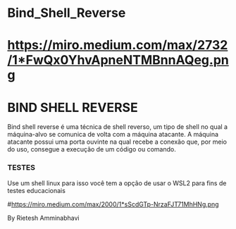 # Bind_Shell_Reverse

# https://miro.medium.com/max/2732/1*FwQx0YhvApneNTMBnnAQeg.png

<h1> BIND SHELL REVERSE </h1>

<p>Bind shell reverse é uma técnica de shell reverso,  um tipo de shell no qual a máquina-alvo se comunica de volta com a máquina atacante.
A máquina atacante possui uma porta ouvinte na qual recebe a conexão que, por meio do uso, consegue a execução de um código ou comando.</p>

<h3>TESTES</h3> 

<p>Use um shell linux para isso você tem a opção de usar o WSL2 para fins de testes educacionais</p>

#https://miro.medium.com/max/2000/1*sScdGTp-NrzaFJT71MhHNg.png


<footer><p>By Rietesh Amminabhavi</p></footer>
